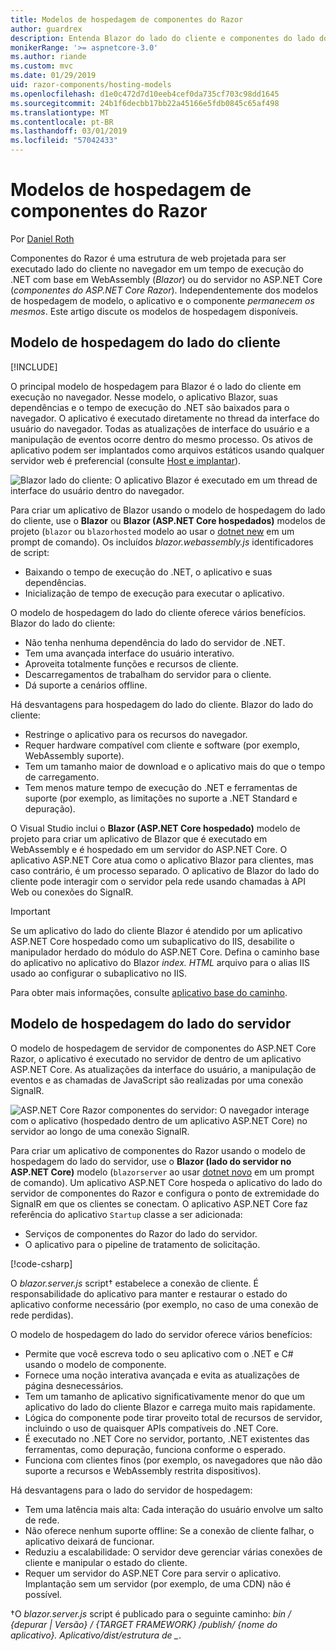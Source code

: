```yaml
---
title: Modelos de hospedagem de componentes do Razor
author: guardrex
description: Entenda Blazor do lado do cliente e componentes do lado do servidor ASP.NET Core Razor modelos de hospedagem.
monikerRange: '>= aspnetcore-3.0'
ms.author: riande
ms.custom: mvc
ms.date: 01/29/2019
uid: razor-components/hosting-models
ms.openlocfilehash: d1e0c472d7d10eeb4cef0da735cf703c98dd1645
ms.sourcegitcommit: 24b1f6decbb17bb22a45166e5fdb0845c65af498
ms.translationtype: MT
ms.contentlocale: pt-BR
ms.lasthandoff: 03/01/2019
ms.locfileid: "57042433"
---
```

# <a name="razor-components-hosting-models"></a>Modelos de hospedagem de componentes do Razor

Por [Daniel Roth](https://github.com/danroth27)

Componentes do Razor é uma estrutura de web projetada para ser executado lado do cliente no navegador em um tempo de execução do .NET com base em WebAssembly (*Blazor*) ou do servidor no ASP.NET Core (*componentes do ASP.NET Core Razor*). Independentemente dos modelos de hospedagem de modelo, o aplicativo e o componente *permanecem os mesmos*. Este artigo discute os modelos de hospedagem disponíveis.

## <a name="client-side-hosting-model"></a>Modelo de hospedagem do lado do cliente

[!INCLUDE[](~/includes/razor-components-preview-notice.md)]

O principal modelo de hospedagem para Blazor é o lado do cliente em execução no navegador. Nesse modelo, o aplicativo Blazor, suas dependências e o tempo de execução do .NET são baixados para o navegador. O aplicativo é executado diretamente no thread da interface do usuário do navegador. Todas as atualizações de interface do usuário e a manipulação de eventos ocorre dentro do mesmo processo. Os ativos de aplicativo podem ser implantados como arquivos estáticos usando qualquer servidor web é preferencial (consulte [Host e implantar](xref:host-and-deploy/razor-components/index)).

![Blazor lado do cliente: O aplicativo Blazor é executado em um thread de interface do usuário dentro do navegador.](hosting-models/_static/client-side.png)

Para criar um aplicativo de Blazor usando o modelo de hospedagem do lado do cliente, use o **Blazor** ou **Blazor (ASP.NET Core hospedados)** modelos de projeto (`blazor` ou `blazorhosted` modelo ao usar o [dotnet new](/dotnet/core/tools/dotnet-new) em um prompt de comando). Os incluídos *blazor.webassembly.js* identificadores de script:

* Baixando o tempo de execução do .NET, o aplicativo e suas dependências.
* Inicialização de tempo de execução para executar o aplicativo.

O modelo de hospedagem do lado do cliente oferece vários benefícios. Blazor do lado do cliente:

* Não tenha nenhuma dependência do lado do servidor de .NET.
* Tem uma avançada interface do usuário interativo.
* Aproveita totalmente funções e recursos de cliente.
* Descarregamentos de trabalham do servidor para o cliente.
* Dá suporte a cenários offline.

Há desvantagens para hospedagem do lado do cliente. Blazor do lado do cliente:

* Restringe o aplicativo para os recursos do navegador.
* Requer hardware compatível com cliente e software (por exemplo, WebAssembly suporte).
* Tem um tamanho maior de download e o aplicativo mais do que o tempo de carregamento.
* Tem menos mature tempo de execução do .NET e ferramentas de suporte (por exemplo, as limitações no suporte a .NET Standard e depuração).

O Visual Studio inclui o **Blazor (ASP.NET Core hospedado)** modelo de projeto para criar um aplicativo de Blazor que é executado em WebAssembly e é hospedado em um servidor do ASP.NET Core. O aplicativo ASP.NET Core atua como o aplicativo Blazor para clientes, mas caso contrário, é um processo separado. O aplicativo de Blazor do lado do cliente pode interagir com o servidor pela rede usando chamadas à API Web ou conexões do SignalR.

> [!IMPORTANT]
> Se um aplicativo do lado do cliente Blazor é atendido por um aplicativo ASP.NET Core hospedado como um subaplicativo do IIS, desabilite o manipulador herdado do módulo do ASP.NET Core. Defina o caminho base do aplicativo no aplicativo do Blazor *index. HTML* arquivo para o alias IIS usado ao configurar o subaplicativo no IIS.
>
> Para obter mais informações, consulte [aplicativo base do caminho](xref:host-and-deploy/razor-components/index#app-base-path).

## <a name="server-side-hosting-model"></a>Modelo de hospedagem do lado do servidor

O modelo de hospedagem de servidor de componentes do ASP.NET Core Razor, o aplicativo é executado no servidor de dentro de um aplicativo ASP.NET Core. As atualizações da interface do usuário, a manipulação de eventos e as chamadas de JavaScript são realizadas por uma conexão SignalR.

![ASP.NET Core Razor componentes do servidor: O navegador interage com o aplicativo (hospedado dentro de um aplicativo ASP.NET Core) no servidor ao longo de uma conexão SignalR.](hosting-models/_static/server-side.png)

Para criar um aplicativo de componentes do Razor usando o modelo de hospedagem do lado do servidor, use o **Blazor (lado do servidor no ASP.NET Core)** modelo (`blazorserver` ao usar [dotnet novo](/dotnet/core/tools/dotnet-new) em um prompt de comando). Um aplicativo ASP.NET Core hospeda o aplicativo do lado do servidor de componentes do Razor e configura o ponto de extremidade do SignalR em que os clientes se conectam. O aplicativo ASP.NET Core faz referência do aplicativo `Startup` classe a ser adicionada:

* Serviços de componentes do Razor do lado do servidor.
* O aplicativo para o pipeline de tratamento de solicitação.

[!code-csharp[](hosting-models/samples_snapshot/Startup.cs?highlight=5,27)]

O *blazor.server.js* script&dagger; estabelece a conexão de cliente. É responsabilidade do aplicativo para manter e restaurar o estado do aplicativo conforme necessário (por exemplo, no caso de uma conexão de rede perdidas).

O modelo de hospedagem do lado do servidor oferece vários benefícios:

* Permite que você escreva todo o seu aplicativo com o .NET e C# usando o modelo de componente.
* Fornece uma noção interativa avançada e evita as atualizações de página desnecessários.
* Tem um tamanho de aplicativo significativamente menor do que um aplicativo do lado do cliente Blazor e carrega muito mais rapidamente.
* Lógica do componente pode tirar proveito total de recursos de servidor, incluindo o uso de quaisquer APIs compatíveis do .NET Core.
* É executado no .NET Core no servidor, portanto, .NET existentes das ferramentas, como depuração, funciona conforme o esperado.
* Funciona com clientes finos (por exemplo, os navegadores que não dão suporte a recursos e WebAssembly restrita dispositivos).

Há desvantagens para o lado do servidor de hospedagem:

* Tem uma latência mais alta: Cada interação do usuário envolve um salto de rede.
* Não oferece nenhum suporte offline: Se a conexão de cliente falhar, o aplicativo deixará de funcionar.
* Reduziu a escalabilidade: O servidor deve gerenciar várias conexões de cliente e manipular o estado do cliente.
* Requer um servidor do ASP.NET Core para servir o aplicativo. Implantação sem um servidor (por exemplo, de uma CDN) não é possível.

&dagger;O *blazor.server.js* script é publicado para o seguinte caminho: *bin / {depurar | Versão} / {TARGET FRAMEWORK} /publish/ {nome do aplicativo}. Aplicativo/dist/estrutura de _*.
